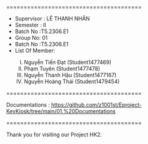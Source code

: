 =======================================
<ul>
  <li>Supervisor : LÊ THANH NHÂN</li>
  <li>Semester : II</li>
  <li>Batch No :T5.2306.E1</li>
  <li>Group No:  01</li>
  <li>Batch No :T5.2306.E1</li>
  <li>List Of Member:</li>
  <ol type="I">
  <li>Nguyễn Tiến Đạt (Student1477469)</li>
  <li>Phạm Tuyên (Student1477478)</li>
  <li>Nguyễn Thanh Hậu (Student1477167)</li>
  <li>Nguyễn Hoàng Thái (Student1479454)</li>
</ol>
</ul>

=======================================

Documentations : https://github.com/z1001st/Eproject-KeyKiosk/tree/main/01.%20Documentations

=======================================


Thank you for visiting our Project HK2.
